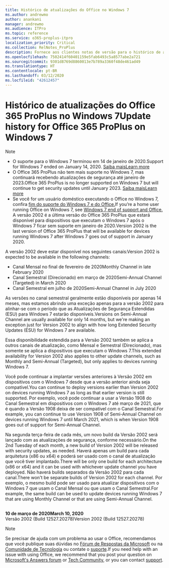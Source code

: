 ```yaml
---
title: Histórico de atualizações do Office no Windows 7
ms.author: andrewmo
author: anankani
manager: andrewmo
ms.audience: ITPro
ms.topic: reference
ms.service: o365-proplus-itpro
localization_priority: Critical
ms.collection: RelNotes_ProPlus
description: Fornece aos clientes notas de versão para o histórico de atualizações do Office 365 ProPlus para Windows 7
ms.openlocfilehash: 7502414f60401159e5fab6493c5a8577abe2a721
ms.sourcegitcommit: 9301d8769d8860013e7b789a3360f48de461ad49
ms.translationtype: HT
ms.contentlocale: pt-BR
ms.lasthandoff: 03/12/2020
ms.locfileid: "42612457"
---
```

# <a name="update-history-for-office-365-proplus-on-windows-7"></a><span data-ttu-id="a06a7-103">Histórico de atualizações do Office 365 ProPlus no Windows 7</span><span class="sxs-lookup"><span data-stu-id="a06a7-103">Update history for Office 365 ProPlus on Windows 7</span></span> 

 > [!NOTE]
>
>- <span data-ttu-id="a06a7-104">O suporte para o Windows 7 terminou em 14 de janeiro de 2020.</span><span class="sxs-lookup"><span data-stu-id="a06a7-104">Support for Windows 7 ended on January 14, 2020.</span></span> [<span data-ttu-id="a06a7-105">Saiba mais</span><span class="sxs-lookup"><span data-stu-id="a06a7-105">Learn more</span></span>](https://www.microsoft.com/microsoft-365/windows/end-of-windows-7-support?rtc=1)
>- <span data-ttu-id="a06a7-106">O Office 365 ProPlus não tem mais suporte no Windows 7, mas continuará recebendo atualizações de segurança até janeiro de 2023.</span><span class="sxs-lookup"><span data-stu-id="a06a7-106">Office 365 ProPlus is no longer supported on Windows 7 but will continue to get security updates until January 2023.</span></span> [<span data-ttu-id="a06a7-107">Saiba mais</span><span class="sxs-lookup"><span data-stu-id="a06a7-107">Learn more</span></span>](https://docs.microsoft.com/DeployOffice/windows-7-support)
>- <span data-ttu-id="a06a7-108">Se você for um usuário doméstico executando o Office no Windows 7, confira [fim do suporte do Windows 7 e do Office.](https://support.office.com/en-us/article/windows-7-end-of-support-and-office-78f20fab-b57b-44d7-8368-06a8493f3cb9?ui=en-US&rs=en-US&ad=US)</span><span class="sxs-lookup"><span data-stu-id="a06a7-108">If you’re a home user running Office on Windows 7, see [Windows 7 end of support and Office.](https://support.office.com/en-us/article/windows-7-end-of-support-and-office-78f20fab-b57b-44d7-8368-06a8493f3cb9?ui=en-US&rs=en-US&ad=US)</span></span>
<span data-ttu-id="a06a7-109">A versão 2002 é a última versão do Office 365 ProPlus que estará disponível para dispositivos que executam o Windows 7 após o Windows 7 ficar sem suporte em janeiro de 2020.</span><span class="sxs-lookup"><span data-stu-id="a06a7-109">Version 2002 is the last version of Office 365 ProPlus that will be available for devices running Windows 7 after Windows 7 goes out of support in January 2020.</span></span>  

<span data-ttu-id="a06a7-110">A versão 2002 deve estar disponível nos seguintes canais:</span><span class="sxs-lookup"><span data-stu-id="a06a7-110">Version 2002 is expected to be available in the following channels:</span></span>
- <span data-ttu-id="a06a7-111">Canal Mensal no final de fevereiro de 2020</span><span class="sxs-lookup"><span data-stu-id="a06a7-111">Monthly Channel in late February 2020</span></span>
- <span data-ttu-id="a06a7-112">Canal Semestral (Direcionado) em março de 2020</span><span class="sxs-lookup"><span data-stu-id="a06a7-112">Semi-Annual Channel (Targeted) in March 2020</span></span>
- <span data-ttu-id="a06a7-113">Canal Semestral em julho de 2020</span><span class="sxs-lookup"><span data-stu-id="a06a7-113">Semi-Annual Channel in July 2020</span></span>

<span data-ttu-id="a06a7-114">As versões no canal semestral geralmente estão disponíveis por apenas 14 meses, mas estamos abrindo uma exceção apenas para a versão 2002 para alinhar-se com o período que as Atualizações de Segurança Estendidas (ESU) para Windows 7 estarão disponíveis.</span><span class="sxs-lookup"><span data-stu-id="a06a7-114">Versions on Semi-Annual Channel are usually available for only 14 months, but we're making an exception just for Version 2002 to align with how long Extended Security Updates (ESU) for Windows 7 are available.</span></span>

<span data-ttu-id="a06a7-115">Essa disponibilidade estendida para a Versão 2002 também se aplica a outros canais de atualização, como Mensal e Semestral (Direcionado), mas somente se aplica a dispositivos que executam o Windows 7.</span><span class="sxs-lookup"><span data-stu-id="a06a7-115">This extended availability for Version 2002 also applies to other update channels, such as Monthly and Semi-Annual (Targeted), but only applies to devices running Windows 7.</span></span>

<span data-ttu-id="a06a7-116">Você pode continuar a implantar versões anteriores à Versão 2002 em dispositivos com o Windows 7 desde que a versão anterior ainda seja compatível.</span><span class="sxs-lookup"><span data-stu-id="a06a7-116">You can continue to deploy versions earlier than Version 2002 on devices running Windows 7 as long as that earlier version is still supported.</span></span> <span data-ttu-id="a06a7-117">Por exemplo, você pode continuar a usar a Versão 1908 do Canal Semestral em dispositivos com o Windows 7 até março de 2021, que é quando a Versão 1908 deixa de ser compatível com o Canal Semestral.</span><span class="sxs-lookup"><span data-stu-id="a06a7-117">For example, you can continue to use Version 1908 of Semi-Annual Channel on devices running Windows 7 until March 2021, which is when Version 1908 goes out of support for Semi-Annual Channel.</span></span>

<span data-ttu-id="a06a7-118">Na segunda terça-feira de cada mês, um novo build da Versão 2002 será lançado com as atualizações de segurança, conforme necessário.</span><span class="sxs-lookup"><span data-stu-id="a06a7-118">On the 2nd Tuesday of each month, a new build of Version 2002 will be released with security updates, as needed.</span></span> <span data-ttu-id="a06a7-119">Haverá apenas um build para cada arquitetura (x86 ou x64) e poderá ser usado com o canal de atualização que você tiver implantado.</span><span class="sxs-lookup"><span data-stu-id="a06a7-119">There will be only one build for each architecture (x86 or x64) and it can be used with whichever update channel you have deployed.</span></span> <span data-ttu-id="a06a7-120">Não haverá builds separados da Versão 2002 para cada canal.</span><span class="sxs-lookup"><span data-stu-id="a06a7-120">There won't be separate builds of Version 2002 for each channel.</span></span> <span data-ttu-id="a06a7-121">Por exemplo, o mesmo build pode ser usado para atualizar dispositivos com o Windows 7 que usam o Canal Mensal ou que usam o Canal Semestral.</span><span class="sxs-lookup"><span data-stu-id="a06a7-121">For example, the same build can be used to update devices running Windows 7 that are using Monthly Channel or that are using Semi-Annual Channel.</span></span>

##

[//]: # (NÃO REMOVA)

<span data-ttu-id="a06a7-123">**10 de março de 2020**</span><span class="sxs-lookup"><span data-stu-id="a06a7-123">**March 10, 2020**</span></span><br/>
<span data-ttu-id="a06a7-124">Versão 2002 (Build 12527.20278)</span><span class="sxs-lookup"><span data-stu-id="a06a7-124">Version 2002 (Build 12527.20278)</span></span><br/>




> [!NOTE]
> <span data-ttu-id="a06a7-125">Se precisar de ajuda com um problema ao usar o Office, recomendamos que você publique suas dúvidas no [Fórum de Respostas da Microsoft](https://answers.microsoft.com/) ou na [Comunidade de Tecnologia](https://techcommunity.microsoft.com/) ou contate o [suporte](https://support.microsoft.com/contactus).</span><span class="sxs-lookup"><span data-stu-id="a06a7-125">If you need help with an issue with using Office, we recommend that you post your question on [Microsoft's Answers forum](https://answers.microsoft.com/) or [Tech Community](https://techcommunity.microsoft.com/), or you can contact [support](https://support.microsoft.com/contactus).</span></span>
